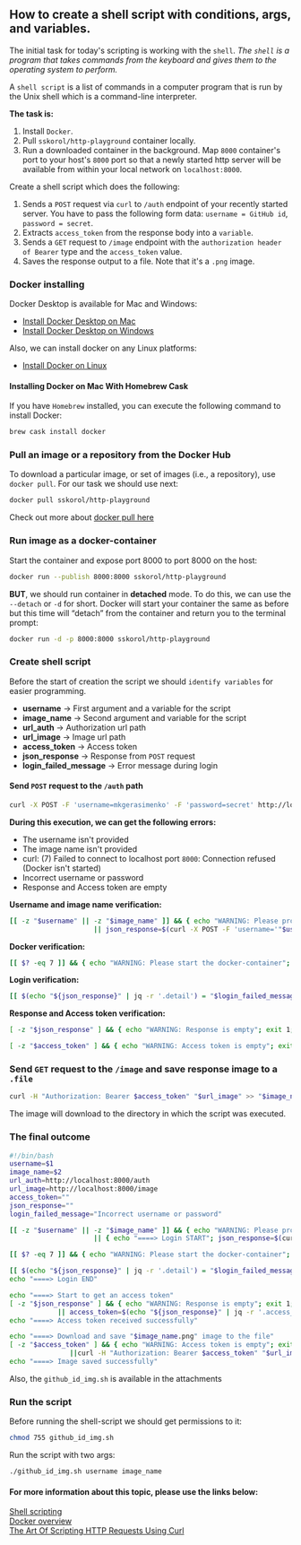 ## How to create a shell script with conditions, args, and variables.

The initial task for today's scripting is working with the ``shell``.  *The ``shell`` is a program that takes commands from the keyboard and gives them to the operating system to perform.*

A ``shell script`` is a list of commands in a computer program that is run by the Unix shell which is a command-line interpreter. 

**The task is:** 
1. Install ``Docker``.
2. Pull ``sskorol/http-playground`` container locally.
3. Run a downloaded container in the background. Map ``8000`` container's port to your host's ``8000`` port so that a newly started http server will be available from within your local network on ``localhost:8000``.

Create a shell script which does the following:
1. Sends a ``POST`` request via ``curl`` to ``/auth`` endpoint of your recently started server. You have to pass the following form data: ``username = GitHub id``, ``password = secret``.
2. Extracts ``access_token`` from the response body into a ``variable``.
3. Sends a ``GET`` request to ``/image`` endpoint with the ``authorization header of Bearer`` type and the ``access_token`` value.
4. Saves the response output to a file. Note that it's a ``.png`` image.

### Docker installing

Docker Desktop is available for Mac and Windows:
 - [Install Docker Desktop on Mac](https://docs.docker.com/docker-for-mac/install/)
 - [Install Docker Desktop on Windows](https://docs.docker.com/docker-for-windows/install/)
 
Also, we can install docker on any Linux platforms:
 - [Install Docker on Linux](https://docs.docker.com/engine/install/#server)
 
#### Installing Docker on Mac With Homebrew Cask

If you have ``Homebrew`` installed, you can execute the following command to install Docker:

```bash
brew cask install docker
```

### Pull an image or a repository from the Docker Hub

To download a particular image, or set of images (i.e., a repository), use ``docker pull``. For our task we should use next: 

```bash
docker pull sskorol/http-playground
```

Check out more about [docker pull here](https://docs.docker.com/engine/reference/commandline/pull/)

### Run image as a docker-container

Start the container and expose port 8000 to port 8000 on the host:

```bash
docker run --publish 8000:8000 sskorol/http-playground
```

**BUT**, we should run container in **detached** mode. To do this, we can use the ``--detach`` or ``-d`` for short. Docker will start your container the same as before but this time will “detach” from the container and return you to the terminal prompt:

```bash
docker run -d -p 8000:8000 sskorol/http-playground
```

### Create shell script

Before the start of creation the script we should ``identify variables`` for easier programming.

 - **username** -> First argument and a variable for the script
 - **image_name** -> Second argument and variable for the script
 - **url_auth** -> Authorization url path 
 - **url_image** -> Image url path
 - **access_token** -> Access token
 - **json_response** -> Response from ``POST`` request
 - **login_failed_message** -> Error message during login
 
#### Send ``POST`` request to the ``/auth`` path

```bash
curl -X POST -F 'username=mkgerasimenko' -F 'password=secret' http://localhost:8000/auth
```

**During this execution, we can get the following errors:**
 - The username isn't provided
 - The image name isn't provided
 - curl: (7) Failed to connect to localhost port ``8000``: Connection refused (Docker isn't started)
 - Incorrect username or password
 - Response and Access token are empty
 
**Username and image name verification:**

```bash
[[ -z "$username" || -z "$image_name" ]] && { echo "WARNING: Please provide username and image name"; exit 1; } \
					 || json_response=$(curl -X POST -F 'username='"$username" -F 'password=secret' "$url_auth")
```

**Docker verification:**

```bash
[[ $? -eq 7 ]] && { echo "WARNING: Please start the docker-container"; exit 1; }
```

**Login verification:**

```bash
[[ $(echo "${json_response}" | jq -r '.detail') = "$login_failed_message" ]] && { echo "WARNING: Login FAILED. $login_failed_message"; exit 1; }
```

**Response and Access token verification:**

```bash
[ -z "$json_response" ] && { echo "WARNING: Response is empty"; exit 1; }
```

```bash
[ -z "$access_token" ] && { echo "WARNING: Access token is empty"; exit 1; }
```

### Send `GET` request to the ``/image`` and save response image to a ``.file``

```bash
curl -H "Authorization: Bearer $access_token" "$url_image" >> "$image_name.png"
```

The image will download to the directory in which the script was executed.

### The final outcome

```bash
#!/bin/bash
username=$1
image_name=$2
url_auth=http://localhost:8000/auth
url_image=http://localhost:8000/image
access_token=""
json_response=""
login_failed_message="Incorrect username or password"

[[ -z "$username" || -z "$image_name" ]] && { echo "WARNING: Please provide username and image name"; exit 1; } \
					 || { echo "====> Login START"; json_response=$(curl -X POST -F 'username='"$username" -F 'password=secret' "$url_auth"); }

[[ $? -eq 7 ]] && { echo "WARNING: Please start the docker-container"; exit 1; }

[[ $(echo "${json_response}" | jq -r '.detail') = "$login_failed_message" ]] && { echo "WARNING: Login FAILED. $login_failed_message"; exit 1; }
echo "====> Login END"

echo "====> Start to get an access token"
[ -z "$json_response" ] && { echo "WARNING: Response is empty"; exit 1; } \
			|| access_token=$(echo "${json_response}" | jq -r '.access_token')
echo "====> Access token received successfully"

echo "====> Download and save "$image_name.png" image to the file"
[ -z "$access_token" ] && { echo "WARNING: Access token is empty"; exit 1; } \
 		       ||curl -H "Authorization: Bearer $access_token" "$url_image" >> "$image_name.png"
echo "====> Image saved successfully"
```

Also, the ``github_id_img.sh`` is available in the attachments

### Run the script

Before running the shell-script we should get permissions to it:

```bash
chmod 755 github_id_img.sh
```

Run the script with two args:

```bash
./github_id_img.sh username image_name
```

#### For more information about this topic, please use the links below: 

[Shell scripting](https://www.tutorialkart.com/bash-shell-scripting/bash-date-format-options-examples/) \
[Docker overview](https://docs.docker.com/get-started/overview/) \
[The Art Of Scripting HTTP Requests Using Curl](https://curl.se/docs/httpscripting.html)
